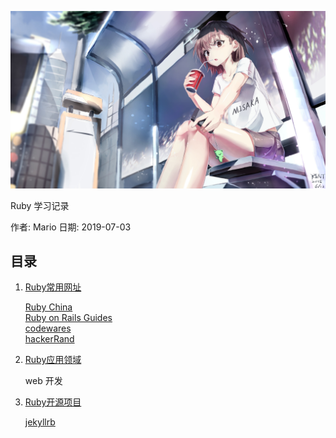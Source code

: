 ![icon](docs/images/icon.jpg)    

Ruby 学习记录

作者: Mario
日期: 2019-07-03

## 目录
1. [Ruby常用网址](#功能介绍)

    [Ruby China](https://www.ruby-china.org/)  
    [Ruby on Rails Guides](https://guides.rubyonrails.org/)  
    [codewares](https://www.codewar.cn/)  
    [hackerRand](https://www.hackerrank.com/)  

2. [Ruby应用领域](#应用领域)

    web 开发

3. [Ruby开源项目](#开源项目)

    [jekyllrb](https://jekyllrb.com/showcase/)

    

